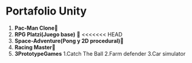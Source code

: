# Portafolio Unity
1. **Pac-Man Clone**👻
2. **RPG Platzi(Juego base)** 🏡
<<<<<<< HEAD
3. **Space-Adventure(Pong y 2D procedural)**🧶
4. **Racing Master**🚗
5. **3PrototypeGames**
	1.Catch The Ball
	2.Farm defender
	3.Car simulator
